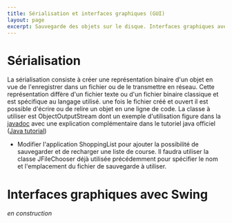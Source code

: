 ```yaml
---
title: Sérialisation et interfaces graphiques (GUI)
layout: page
excerpt: Sauvegarde des objets sur le disque. Interfaces graphiques avec Swing.
---
```


# Sérialisation

La sérialisation consiste à créer une représentation binaire d'un objet en vue de l'enregistrer dans un fichier ou de le transmettre en réseau. Cette représentation diffère d'un fichier texte ou d'un fichier binaire classique et est spécifique au langage utilisé. une fois le fichier créé et ouvert il est possible d'écrire ou de relire un objet en une ligne de code. La classe à utiliser est ObjectOutputStream  dont un exemple d'utilisation figure dans la [javadoc](http://docs.oracle.com/javase/7/docs/api/java/io/ObjectOutputStream.html) avec une explication complémentaire dans le tutoriel java officiel ([Java tutorial](http://docs.oracle.com/javase/tutorial/essential/io/objectstreams.html))

* Modifier l'application ShoppingList pour ajouter la possibilité de sauvegarder et de recharger une liste de course. Il faudra utiliser la classe JFileChooser déjà utilisée précédemment pour spécifier le nom et l'emplacement du fichier de sauvegarde à utiliser.


# Interfaces graphiques avec Swing

*en construction*